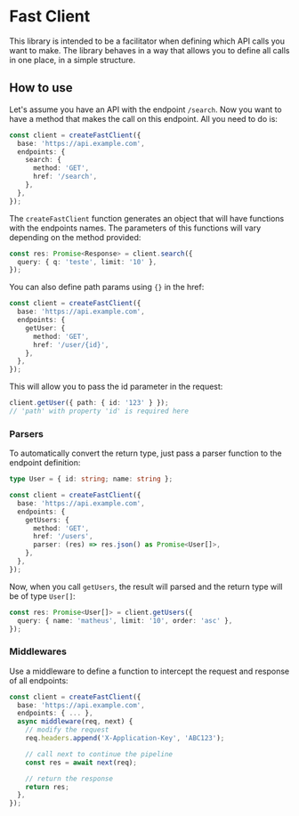# Fast Client

This library is intended to be a facilitator when defining which API calls you want to make.
The library behaves in a way that allows you to define all calls in one place, in a simple structure.

## How to use

Let's assume you have an API with the endpoint `/search`. Now you want to have a method that makes the call on this endpoint. All you need to do is:

```ts
const client = createFastClient({
  base: 'https://api.example.com',
  endpoints: {
    search: {
      method: 'GET',
      href: '/search',
    },
  },
});
```

The `createFastClient` function generates an object that will have functions with the endpoints names. The parameters of this functions will vary depending on the method provided:

```ts
const res: Promise<Response> = client.search({
  query: { q: 'teste', limit: '10' },
});
```

You can also define path params using `{}` in the href:

```ts
const client = createFastClient({
  base: 'https://api.example.com',
  endpoints: {
    getUser: {
      method: 'GET',
      href: '/user/{id}',
    },
  },
});
```

This will allow you to pass the id parameter in the request:

```ts
client.getUser({ path: { id: '123' } });
// 'path' with property 'id' is required here
```

### Parsers

To automatically convert the return type, just pass a parser function to the endpoint definition:

```ts
type User = { id: string; name: string };

const client = createFastClient({
  base: 'https://api.example.com',
  endpoints: {
    getUsers: {
      method: 'GET',
      href: '/users',
      parser: (res) => res.json() as Promise<User[]>,
    },
  },
});
```

Now, when you call `getUsers`, the result will parsed and the return type will be of type `User[]`:

```ts
const res: Promise<User[]> = client.getUsers({
  query: { name: 'matheus', limit: '10', order: 'asc' },
});
```

### Middlewares

Use a middleware to define a function to intercept the request and response of all endpoints:

```ts
const client = createFastClient({
  base: 'https://api.example.com',
  endpoints: { ... },
  async middleware(req, next) {
    // modify the request
    req.headers.append('X-Application-Key', 'ABC123');

    // call next to continue the pipeline
    const res = await next(req);

    // return the response
    return res;
  },
});
```
